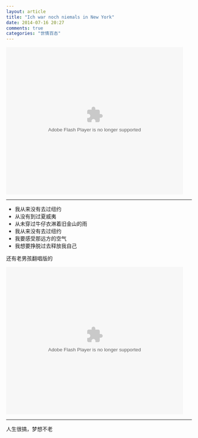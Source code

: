 ```yaml
---
layout: article
title: "Ich war noch niemals in New York"
date: 2014-07-16 20:27
comments: true
categories: "世情百态"
---
```


<embed src="http://player.youku.com/player.php/Type/Folder/Fid/22542683/Ob/1/sid/XMTgzNjkyMzA0/v.swf" quality="high" width="480" height="400" align="middle" allowScriptAccess="always" allowFullScreen="true" mode="transparent" type="application/x-shockwave-flash"></embed>

----

- 我从来没有去过纽约
- 从没有到过夏威夷
- 从未穿过牛仔衣淋着旧金山的雨
- 我从来没有去过纽约
- 我要感受那远方的空气
- 我想要挣脱过去释放我自己
 
<!--more-->

  还有老男孩翻唱版的

<embed src="http://player.youku.com/player.php/Type/Folder/Fid/22542683/Ob/1/sid/XNzQxNTIyNDk2/v.swf" quality="high" width="480" height="400" align="middle" allowScriptAccess="always" allowFullScreen="true" mode="transparent" type="application/x-shockwave-flash"></embed>

----

  人生很搞，梦想不老


